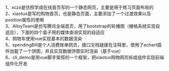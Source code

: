 1、xczx是仿照学成在线首页写的一个静态网页，主要是用于练习页面布局的  
2、xiaotux是写的购物首页，也是静态页面，主要添加了一个过渡效果以及position属性的使用  
3、AlloyTeam是仿写腾讯全端首页，用了bootstrap的轮播图（栅格系统实现自适应），下面的四个盒子用的媒体查询实现的自适应  
4、购物车使用vue实现基本的数据渲染   
5、spendingBill是个人消费账单网页，接口文档链接在注释里，使用了echart插件加载了一个饼图，并且实现数据饼图实时渲染（基于vue）  
6、cli_demo是用vue脚手架搭的一个框架，把xiaotux购物网页拆成组件实现前端组件化开发
